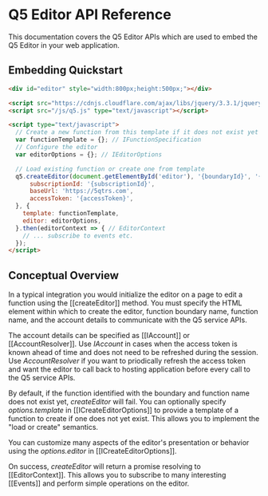 # Q5 Editor API Reference

This documentation covers the Q5 Editor APIs which are used to embed the Q5 Editor in your web application.

## Embedding Quickstart

```html
<div id="editor" style="width:800px;height:500px;"></div>

<script src="https://cdnjs.cloudflare.com/ajax/libs/jquery/3.3.1/jquery.min.js" type="text/javascript"></script>
<script src="/js/q5.js" type="text/javascript"></script>

<script type="text/javascript">
  // Create a new function from this template if it does not exist yet
  var functionTemplate = {}; // IFunctionSpecification
  // Configure the editor
  var editorOptions = {}; // IEditorOptions

  // Load existing function or create one from template
  q5.createEditor(document.getElementById('editor'), '{boundaryId}', '{functionId}', {
      subscriptionId: '{subscriptionId}',
      baseUrl: 'https://5qtrs.com',
      accessToken: '{accessToken}',
  }, {
    template: functionTemplate,
    editor: editorOptions,
  }.then(editorContext => { // EditorContext
    // ... subscribe to events etc.
  });
</script>
```

## Conceptual Overview

In a typical integration you would initialize the editor on a page to edit a function using the [[createEditor]] method. You must specify the HTML element within which to create the editor, function boundary name, function name, and the account details to communicate with the Q5 service APIs.

The account details can be specified as [[IAccount]] or [[AccountResolver]]. Use _IAccount_ in cases when the access token is known ahead of time and does not need to be refreshed during the session. Use _AccountResolver_ if you want to priodically refresh the access token and want the editor to call back to hosting application before every call to the Q5 service APIs.

By default, if the function identified with the boundary and function name does not exist yet, _createEditor_ will fail. You can optionally specify _options.template_ in [[ICreateEditorOptions]] to provide a template of a function to create if one does not yet exist. This allows you to implement the "load or create" semantics.

You can customize many aspects of the editor's presentation or behavior using the _options.editor_ in [[ICreateEditorOptions]].

On success, _createEditor_ will return a promise resolving to [[EditorContext]]. This allows you to subscribe to many interesting [[Events]] and perform simple operations on the editor.
